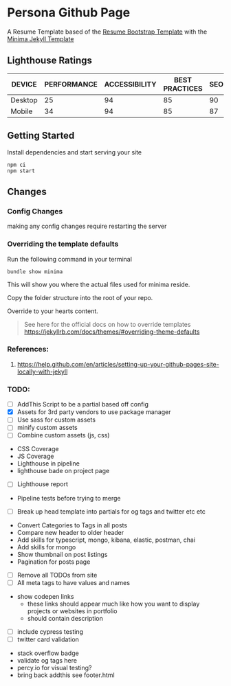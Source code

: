 # Persona Github Page
A Resume Template based of the [Resume Bootstrap Template](https://startbootstrap.com/themes/resume/) with the [Minima Jekyll Template](https://jekyll.github.io/minima/)

## Lighthouse Ratings

| **DEVICE**    | **PERFORMANCE**   | **ACCESSIBILITY** | **BEST PRACTICES**    | **SEO**   | **PWA**   |
| ------------- | ----------------- | ----------------- | --------------------- | --------- | --------- |
| Desktop       | 25                | 94                | 85                    | 90        | n/a       |
| Mobile        | 34                | 94                | 85                    | 87        | n/a       |

## Getting Started
Install dependencies and start serving your site

```
npm ci
npm start
```

## Changes

### Config Changes
making any config changes require restarting the server

### Overriding the template defaults
Run the following command in your terminal
```
bundle show minima
```

This will show you where the actual files used for minima reside.

Copy the folder structure into the root of your repo.

Override to your hearts content.

> See here for the official docs on how to override templates
> https://jekyllrb.com/docs/themes/#overriding-theme-defaults


### References:
1. https://help.github.com/en/articles/setting-up-your-github-pages-site-locally-with-jekyll


### TODO:
* [ ] AddThis Script to be a partial based off config
* [X] Assets for 3rd party vendors to use package manager
* [ ] Use sass for custom assets
* [ ] minify custom assets
* [ ] Combine custom assets (js, css)
* CSS Coverage
* JS Coverage
* Lighthouse in pipeline
* lighthouse bade on project page
* [ ] Lighthouse report
* Pipeline tests before trying to merge
* [ ] Break up head template into partials for og tags and twitter etc etc
* Convert Categories to Tags in all posts
* Compare new header to older header
* Add skills for typescript, mongo, kibana, elastic, postman, chai
* Add skills for mongo
* Show thumbnail on post listings
* Pagination for posts page
* [ ] Remove all TODOs from site
* [ ] All meta tags to have values and names
* show codepen links
  * these links should appear much like how you want to display projects or websites in portfolio
  * should contain description
* [ ] include cypress testing
* [ ] twitter card validation
* stack overflow badge
* validate og tags here
* percy.io for visual testing?
* bring back addthis see footer.html
